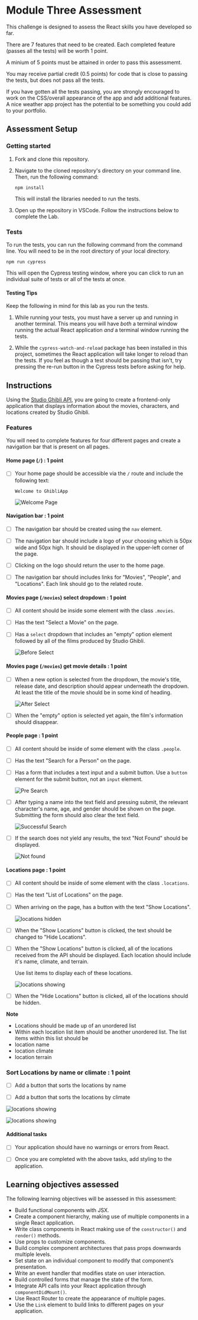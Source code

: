 # Module Three Assessment

This challenge is designed to assess the React skills you have developed so far.

There are 7 features that need to be created. Each completed feature (passes all the tests) will be worth 1 point.

A minium of 5 points must be attained in order to pass this assessmemt.

You may receive partial credit (0.5 points) for code that is close to passing the tests, but does not pass all the tests.

If you have gotten all the tests passing, you are strongly encouraged to work on the CSS/overall appearance of the app and add additional features. A nice weather app project has the potential to be something you could add to your portfolio.

## Assessment Setup

### Getting started

1. Fork and clone this repository.

1. Navigate to the cloned repository's directory on your command line. Then, run the following command:

   ```
   npm install
   ```

   This will install the libraries needed to run the tests.

1. Open up the repository in VSCode. Follow the instructions below to complete the Lab.

### Tests

To run the tests, you can run the following command from the command line. You will need to be in the root directory of your local directory.

```
npm run cypress
```

This will open the Cypress testing window, where you can click to run an individual suite of tests or all of the tests at once.

#### Testing Tips

Keep the following in mind for this lab as you run the tests.

1. While running your tests, you must have a server up and running in another terminal. This means you will have _both_ a terminal window running the actual React application _and_ a terminal window running the tests.

1. While the `cypress-watch-and-reload` package has been installed in this project, sometimes the React application will take longer to reload than the tests. If you feel as though a test should be passing that isn't, try pressing the re-run button in the Cypress tests before asking for help.

## Instructions

Using the [Studio Ghibli API](https://resource-ghibli-api-pursuit.onrender.com), you are going to create a frontend-only application that displays information about the movies, characters, and locations created by Studio Ghibli.

### Features

You will need to complete features for four different pages and create a navigation bar that is present on all pages.

#### Home page (`/`) : 1 point

- [ ] Your home page should be accessible via the `/` route and include the following text:

  ```
  Welcome to GhibliApp
  ```

  ![Welcome Page](./assets/welcome.png)

#### Navigation bar : 1 point

- [ ] The navigation bar should be created using the `nav` element.

- [ ] The navigation bar should include a logo of your choosing which is 50px wide and 50px high. It should be displayed in the upper-left corner of the page.

- [ ] Clicking on the logo should return the user to the home page.

- [ ] The navigation bar should includes links for "Movies", "People", and "Locations". Each link should go to the related route.

#### Movies page (`/movies`) select dropdown : 1 point

- [ ] All content should be inside some element with the class `.movies`.

- [ ] Has the text "Select a Movie" on the page.

- [ ] Has a `select` dropdown that includes an "empty" option element followed by all of the films produced by Studio Ghibli.

  ![Before Select](./assets/movieSelect1.png)

#### Movies page (`/movies`) get movie details : 1 point

- [ ] When a new option is selected from the dropdown, the movie's title, release date, and description should appear underneath the dropdown. At least the title of the movie should be in some kind of heading.

  ![After Select](./assets/movieSelect2.png)

- [ ] When the "empty" option is selected yet again, the film's information should disappear.

#### People page : 1 point

- [ ] All content should be inside of some element with the class `.people`.

- [ ] Has the text "Search for a Person" on the page.

- [ ] Has a form that includes a text input and a submit button. Use a `button` element for the submit button, not an `input` element.

  ![Pre Search](./assets/search1.png)

- [ ] After typing a name into the text field and pressing submit, the relevant character's name, age, and gender should be shown on the page. Submitting the form should also clear the text field.

  ![Successful Search](./assets/search2.png)

- [ ] If the search does not yield any results, the text "Not Found" should be displayed.

  ![Not found](./assets/search3.png)

#### Locations page : 1 point

- [ ] All content should be inside of some element with the class `.locations`.

- [ ] Has the text "List of Locations" on the page.

- [ ] When arriving on the page, has a button with the text "Show Locations".

  ![locations hidden](./assets/locations1.png)

- [ ] When the "Show Locations" button is clicked, the text should be changed to "Hide Locations".

- [ ] When the "Show Locations" button is clicked, all of the locations received from the API should be displayed. Each location should include it's name, climate, and terrain.

  Use list items to display each of these locations.

  ![locations showing](./assets/locations2.png)

- [ ] When the "Hide Locations" button is clicked, all of the locations should be hidden.

**Note**

- Locations should be made up of an unordered list
- Within each location list item should be another unordered list. The list items within this list should be
- location name
- location climate
- location terrain

### Sort Locations by name or climate : 1 point

- [ ] Add a button that sorts the locations by name

- [ ] Add a button that sorts the locations by climate

![locations showing](./assets/locations3.png)

![locations showing](./assets/locations4.png)

#### Additional tasks

- [ ] Your application should have no warnings or errors from React.

- [ ] Once you are completed with the above tasks, add styling to the application.

## Learning objectives assessed

The following learning objectives will be assessed in this assessment:

- Build functional components with JSX.
- Create a component hierarchy, making use of multiple components in a single React application.
- Write class components in React making use of the `constructor()` and `render()` methods.
- Use props to customize components.
- Build complex component architectures that pass props downwards multiple levels.
- Set state on an individual component to modify that component’s presentation.
- Write an event handler that modifies state on user interaction.
- Build controlled forms that manage the state of the form.
- Integrate API calls into your React application through `componentDidMount()`.
- Use React Router to create the appearance of multiple pages.
- Use the `Link` element to build links to different pages on your application.
